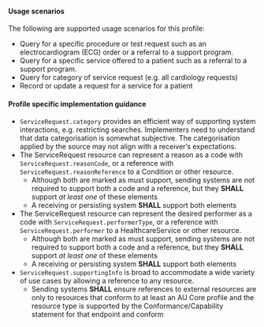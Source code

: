 #### Usage scenarios

The following are supported usage scenarios for this profile:

- Query for a specific procedure or test request such as an electrocardiogram (ECG) order or a referral to a support program.
- Query for a specific service offered to a patient such as a referral to a support program.
- Query for category of service request (e.g. all cardiology requests)
- Record or update a request for a service for a patient


#### Profile specific implementation guidance
- `ServiceRequest.category` provides an efficient way of supporting system interactions, e.g. restricting searches. Implementers need to understand that data categorisation is somewhat subjective. The categorisation applied by the source may not align with a receiver’s expectations.
- The ServiceRequest resource can represent a reason as a code with `ServiceRequest.reasonCode`, or a reference with `ServiceRequest.reasonReference` to a Condition or other resource.
  - Although both are marked as must support, sending systems are not required to support both a code and a reference, but they **SHALL** support *at least one* of these elements
  - A receiving or persisting system **SHALL** support both elements
- The ServiceRequest resource can represent the desired performer as a code with `ServiceRequest.performerType`, or a reference with `ServiceRequest.performer` to a HealthcareService or other resource.
  - Although both are marked as must support, sending systems are not required to support both a code and a reference, but they **SHALL** support *at least one* of these elements
  - A receiving or persisting system **SHALL** support both elements
- `ServiceRequest.supportingInfo` is broad to accommodate a wide variety of use cases by allowing a reference to any resource. 
   - Sending systems **SHALL** ensure references to external resources are only to resources that conform to at least an AU Core profile and the resource type is supported by the Conformance/Capability statement for that endpoint and conform


